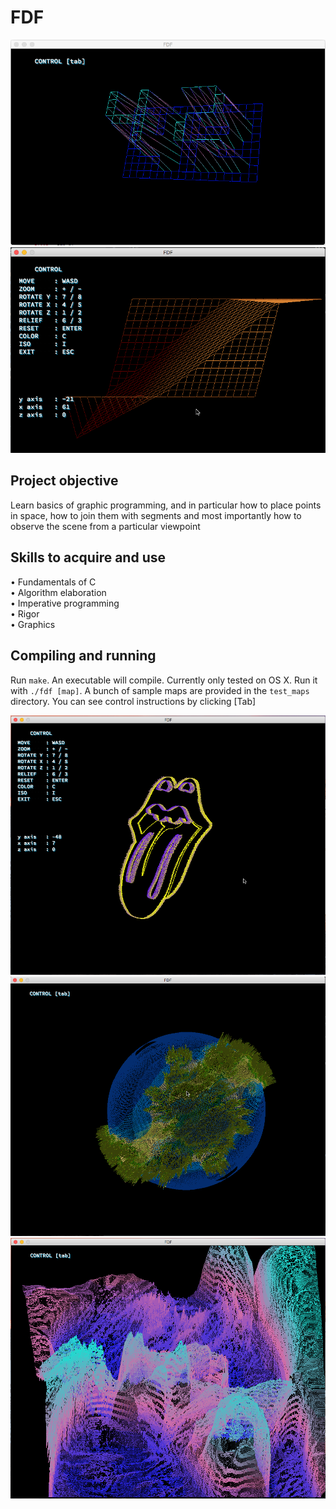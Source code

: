 # FDF

![screenshot](https://github.com/AlicePlis/fdf/blob/main/img/1.png)
![screenshot](https://github.com/AlicePlis/fdf/blob/main/img/4.png)

## Project objective
 Learn basics of graphic programming, and in particular how to place points in space, how to join them with segments and most importantly how to observe the scene from a particular viewpoint
## Skills to acquire and use
•	Fundamentals of C  
•	Algorithm elaboration   
•	Imperative programming   
•	Rigor   
•	Graphics 

## Compiling and running
Run `make`. An executable will compile. Currently only tested on OS X.
Run it with `./fdf [map]`. A bunch of sample maps are provided in the `test_maps` directory. 
You can see control instructions by clicking [Tab]

![screenshot](https://github.com/AlicePlis/fdf/blob/main/img/5.png)
![screenshot](https://github.com/AlicePlis/fdf/blob/main/img/3.png)
![screenshot](https://github.com/AlicePlis/fdf/blob/main/img/6.png)



